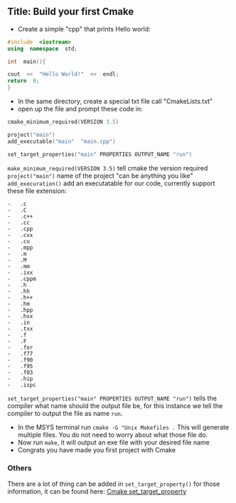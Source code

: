 ﻿## Title: Build your first Cmake
- Create a simple "cpp" that prints Hello world:
```cpp
#include  <iostream>
using  namespace  std;

int  main(){

cout  <<  "Hello World!"  <<  endl;
return  0;
}
```

-	In the same directory, create a special txt file call "CmakeLists.txt"
-	open up the file and prompt these code in:
```cpp
cmake_minimum_required(VERSION 3.5)

project("main")
add_executable("main"  "main.cpp")

set_target_properties("main" PROPERTIES OUTPUT_NAME "run")
```
`make_minimum_required(VERSION 3.5)` tell cmake the version required
`project("main")` name of the project "can be anything you like"
`add_execuration()` add an executatable for our code, currently support these file extension:
```
-   .c
-   .C
-   .c++
-   .cc
-   .cpp
-   .cxx
-   .cu
-   .mpp
-   .m
-   .M
-   .mm
-   .ixx
-   .cppm
-   .h
-   .hh
-   .h++
-   .hm
-   .hpp
-   .hxx
-   .in
-   .txx
-   .f
-   .F
-   .for
-   .f77
-   .f90
-   .f95
-   .f03
-   .hip
-   .ispc
```
`set_target_properties("main" PROPERTIES OUTPUT_NAME "run")` tells the compiler what name should the output file be, for this instance we tell the compiler to output the file as name `run`.

-	In the MSYS terminal run 
`cmake -G "Unix Makefiles .`
This will generate multiple files. You do not need to worry about what those file do.
- Now run `make`, it will output an exe file with your desired file name
- Congrats you have made you first project with Cmake

### Others
There are a lot of thing can be added in `set_target_property()` for those information, it can be found here:
[Cmake set_target_property](https://cmake.org/cmake/help/v3.0/command/set_target_properties.html)
